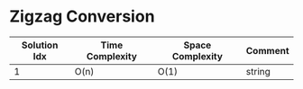 # Zigzag Conversion

| Solution Idx | Time Complexity | Space Complexity | Comment |
| ------------ | --------------- | ---------------- | ------- |
| 1            | O(n)            | O(1)             | string  |
